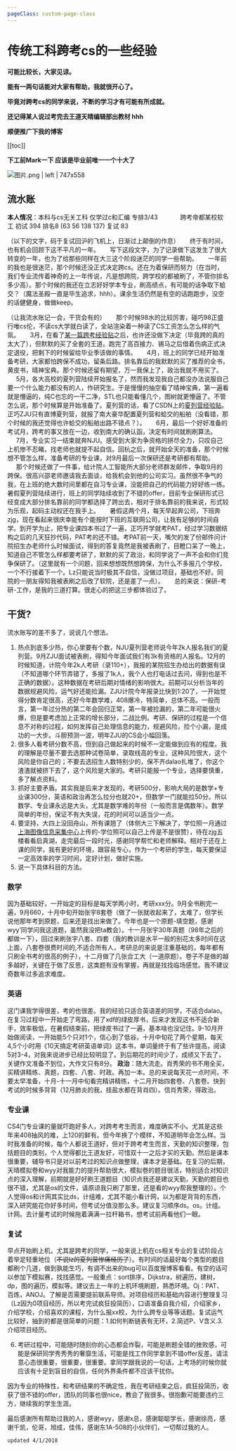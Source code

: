 ```yaml
---
pageClass: custom-page-class
---
```

# 传统工科跨考cs的一些经验

**可能比较长，大家见谅。**

**能有一两句话能对大家有帮助，我就很开心了。**

**毕竟对跨考cs的同学来说，不断的学习才有可能有所成就。**

**还记得某人说过考完去王道天晴编辑部出教材 hhh**

**顺便推广下我的博客**

[[toc]]

**下工前Mark一下 应该是毕业前唯一一个十大了**

![图片.png | left | 747x558](https://cdn.nlark.com/yuque/0/2018/jpeg/104214/1534957732897-4776bd9e-44f6-44ab-b083-068667dc744c.jpeg "")

## 流水账

**本人情况**：本科与cs无关工科 仅学过c和汇编 专排3/43
            跨考帝都某校软工 初试 394 排名8 \(63 56 138 137\) 复试 83

（以下的文字，码于复试回沪的飞机上，日渐过上颠倒的作息）
      终于有时间，也有机会回顾下这不平凡的一年。
      写下这段文字，为了记录做下这发生了很大转变的一年，也为了给那些同样在大三这个阶段迷茫的同学一些帮助。
      一年前的我也是很迷茫，那个时候还没正式决定跨cs。还在为着保研而努力（在当时，我们专业流传着神奇的上一年传说，凡是想跨院，跨学校的都被刷了，不管你排名多少高）。那个时候的我还在立志好好学本专业，刷高绩点，有可能的话争取下蛤交？（魔法圣殿一直是毕生追求，hhh）。课余生活仍然是有空的话跑跑步，没空的话健健身，做做keep。

（让我流水账记一会，干货会有的）
     那个时候98水的比较厉害，碰巧98正盛行唯cs伦，不读cs大学就白读了，全站渲染着一种读了CS工资怎么怎么样的气氛。
     3月，在看了[某一篇跨考经验贴](http://www.cc98.org/topic/4689987/1#1)之后，也许还没做下决定（毕竟跨的真的太大了），但默默的买了全套的王道。跑完了高百接力、锡马之后借着伤病正式决定退役，把剩下的时候留给毕业季该做的事情。
     4月，班上的同学已经开始准备考研，大家都怕跨保不成功，留条后路。排名靠后的我默默的买了推荐的全书，黄皮书，晴神宝典。那个时候还留有期望，万一我保上了，政治我就不用买了。
     5月，各大高校的夏列营陆续开始报名了，然而我发现我自己都没办法说服自己要一个什么能力都没有的人，作研究生。于是慢慢的抽空看了晴神宝典，第一遍看就是懵逼的，纯C也忘的一干二净，STL也只能看懂几个，图树就更懵逼了。不管怎么说，那个时候算是开始准备了。夏列营的话，看了CSDN上的[夏列营经验贴](https://blog.csdn.net/bvl10101111/article/details/52999343)。正巧ZJU只有直博夏列营，就报了南大豪华配置夏列营和蛤交的船舶（没看错，那个时候的我还觉得也许蛤交的船舶出路不错点？）。
     6月，最后一个好好准备的考试月，跨考的事又放在一边，收到南大的确认函，决定有时间就刷刷算法。
     7月，专业实习一结束就奔NJU。感受到大家为争资格的拼尽全力，只叹自己上机惨不忍睹，找老师也就提不起自信。回杭之后，就开始全天的准备，那个时候想不管怎么样，准备考研的专业课，对9月最后一次保研还是考研都有帮助。
     那个时候还做了一件事，给计院人工智能所大部分老师群发邮件，争取9月的跨保。很高兴邵老师邀请我去面谈，给我机会到他的公司实习。虽然很不争气的我，在上班的绝大数时间里都在自习专业课，没能把自己的代码能力好好练一练。
暑假夏列营陆续进行，班上的同学陆续收到了不错的offer，目前专业保研形式已经变成大部分排名靠前的同学都选择了跨出去，相对于排名靠前的我来说，形式较为乐观，起码主动权还在我手上。
     暑假这两个月，每天早起奔公司，下班奔zjg，现在看起来很庆幸能有个能按时下班的互联网公司，让我有足够的时间自学。到开学为止，把专业课四本书过了一遍，正巧开学就考PAT，经过学习数据结构之后的几天狂抄代码，PAT考的还不错。考PAT前一天，嘴欠的发了份邮件问计院招生办老师什么时候面试，得到的答复竟然是我被表刷了，目瞪口呆了一晚上，知道自己不管怎么样都要考研了，默默的买了政治，和同学说了一声不会和你们竞争保研了。（这里就有一个问题，回来想想既然想跨保，为什么不多报几个学校，一个不行接着下一个。Lz只能说当时极其不自信，没做过项目，基础也不好。同院的一朋友得知我被表刷之后改了软院，还是差了一点）。
     总的来说：保研-考研-工作，是我的三道打算。很走心的把这三步都体验过了。

## 干货?

流水账写的差不多了，说说几个想法。
1. 热点到底多少热，你心里要有个数，NJU夏列营老师说今年2k人报名我们的夏列营。9月ZJU面试被表刷，得知今年面试我们有3k有资格的人报名。12月的时候知道，计院今年2k人考研（录110+），我报的某院招生办给出的数据有误（不知道哪个环节弄错了，多报了1k人，我个人也打电话过去问，得到也是不正确的数据）。这种数据在考研后期对情绪的影响很大。前期可以分析当年的数据规避风险，运气好还能捡漏。ZJU计院今年报录比快到1:20了，一开始觉得分数肯定很高，还好今年数学难，408爆冷，特简单，总体不高。一般而言，第一年过分热的第二年会回归正常，第一年被捡漏的，第二年可能很火爆，但是要考虑加上正常的增长部分，二战比例。考研、保研的过程是一个信息不对称的过程，如何发挥自己处理信息的能力，规避风险，捡个小漏，是成功的一大步。斗胆预测一波，明年ZJU的CS会小幅回落。
2. 很多人看考研分数不高，但到自己做起来的时候不一定能做到应有的程度。我的理解是尽量不要去选那种试卷简单，录取线高的专业，这种风险很大，这个风险是你自己的；不要去选招生人数特别少的，保不齐dalao扎堆了，你这个渣渣就被挤下去了，这个风险是大家的。考研只能报一个专业，选择要慎重，多了解点资料。
3. 抓好主要矛盾。其实我是后来才发现的，考研500分，影响大局的是数学+专业课300分，英语和政治再怎么拉分也就20+，但数学一门就能拉50分。所以数学、专业课永远是大头，尤其是数学难的年份（一般而言是偶数年）。数学简单的年份，保证不有大失误，花的时间可以适当少一点。
4. 要坚持，大四上没回舟山，所有课翘了（体侧大三下解决了，学位照一月通过[上海图像信息采集中心](http://www.shtxcj.com/home.asp)上传的-学位照可以自己上传是不是很赞），待在zjg五楼看看启真湖，走完最后一段时光，感谢同学帮忙和老师解释。相对于还在上课的同学，我有更好的环境，跟容易专心，作为一个考研的学生，每天要保证一定高效率的学习时间，定好计划，做好实施。
5. 说一下具体科目的方法。

### 数学
因为基础较好，一开始定的目标是每天学两小时，考研xxx分。9月全书刷完一遍，9月660，十月中旬开始张宇8套卷（做了一张就收起来了，太难了，但学长说他那年考到原题，后来还是找出来做了。今年也是一个原题-填空题，感谢wyy’同学问我这道题，虽然我没把ta教会）。十一月张宇30年真题（98年之后的都做一下），回过来刷张宇八套、四套（我的教训是水平一般的别花太多时间在这上面，八套卷很费时间的,不适合所有人，考研总的来说是注重基础的，每年都有只刷全书考的很高的例子），十二月做了几张合工大（一道原题）。卷子不是做的越多越好，关键在于做了反思，这类题有没有掌握，再就是找找临场感觉。我不建议奇数年过多追求难度。
### 英语
这门课我学得很差，考的也很差。我的经验只适合英语差的同学，不适合dalao。在复习过程中一开始走了弯路，用了xdf的绿皮厚书，后来才发现这书不适合新手，效率极低，在暑假结束前，把绿皮书过了一遍，基本啥也没记住。9-10月开始做阅读，一开始能5个只对1个，信心到了低谷。十月中旬花了两个星期，每天4,5个小时用《10天搞定考研英语单词》这本书，单词量终于有了些许提高，阅读5对3-4，对我来说进步已经比较明显了。到后期花的时间少了，成绩又下去了，关键作文准备不到位，大作文只有8分。         **政治**：随大流走。肖秀荣的书不用全买，买精讲精练、真题，四套、八套、时政。再加一本。总的来说每天花一点时间，不要太早准备，十月-十一月中旬看完精讲精练，十二月开始四套卷、八套卷。快到考试的时候多背背（12月肺炎的我，挂盐水都在背肖四）。信肖秀荣，得政治。
### 专业课
CS4门专业课的量就吓跑好多人，对跨考考生而言，难度确实不小。尤其是这些年来408抽风的难，上120的鲜有。但今年换了个模样，不知道明年会怎么样。当时我准备的时候，每个人都说王道好，但对于跨考考生而言，天勤的知识整理，包括题目的类别，个人觉得都比王道友好，可惜双十一之后才买的天勤。然后是课本很重要，辅导书只是对以前考过的知识点做整理，课本才是基础。在复习的后期，天晴模拟卷和wyy对我能力的提升帮助很大，模拟卷的题目很活，特别适合对知识点的深入理解，前期就是好好刷王道题目（知识点我还是建议天勤，天勤的题目也很不错，尤其是os的文件，请原谅我只刷了那里，还是看的wyy帮我整理的）。个人觉得os和计网其实比ds，计组难，尤其不能小看计网，以为都是背背的东西，深入研究能花你好多时间，但考试分值没那么多。建议复习顺序ds。os。计组。计网。去计量考试的时候拖着满满一拉杆箱书，想考试前再看他们一眼。
### 复试
早点开始刷上机，尤其是跨考的同学，一般来说上机在cs相关专业的复试阶段占着举足轻重地位（~~不说lz的夏列营惨痛经历了~~）。有时间的话最好每个类型的题目都刷个几道，做到孰能生巧，有调不出来的bug可以百度搜博客看看。有空的话可以参加下模拟赛，找找感觉。一般重点：sort排序，Dijkstra，树遍历，建树，dp，图的遍历，模拟等。建议去上一年的上机环境刷题，熟悉环境。Oj：PAT、百炼，ANOJ。了解是否需要提前联系导师。对项目经历和基础内容进行整理复习（Lz因为0项目经历，所以考完试疯狂投简历），口语准备自我介绍，介绍家乡，介绍学校，介绍喜欢的课程，为什么报xx校，为什么跨专业等等话题。复试运气比较好，抽到的都是很简单的问题：1.如何判断链表有无环，2.简述P、V含义.3.介绍项目经历。

6. 考研过程中，可能随时随刻你的心态都会炸裂，可能是刷题全错的挫败感，可能是保研同学秀秀秀的奢靡生活，可能是找工作同学拿到不错offer反差。请注意心态很重要，很重要，很重要。拿同学跟我说的一句话，上考场的时候你就应该有十足到盲目的自信，任何外界条件都不应该干扰你。

因为专业的特殊性，和考研结果的不确定性，我在考研结束之后，疯狂投简历，收获了很不错的offer，团队的同事也很nice，教会了我很多。很抱歉可能要违约三方，继续我的学生生涯。

最后感谢所有帮助过我的人，感谢wyy，感谢x总，感谢聪聪学长，感谢徐亮，感谢千凯，伦哥，旭成，佳伟，感谢东1A-508的小伙伴们，一切帮过我的人。

`updated 4/1/2018`
